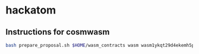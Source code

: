 # hackatom

## Instructions for cosmwasm

```bash
bash prepare_proposal.sh $HOME/wasm_contracts wasm wasm1ykqt29d4ekemh5pc0d2wdayxye8yqupttf6vyz $HOME/tool_output_step1 "Create a chain" "Gonna be a great chain" 1 1 2022-06-01T09:10:00.000000000-00:00 10000001stake
```
